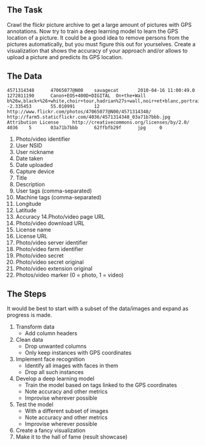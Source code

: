 ## The Task
Crawl the flickr picture archive to get a large amount of pictures with GPS annotations. Now try to train a deep learning model to learn the GPS location of a picture. It could be a good idea to remove persons from the pictures automatically, but you must figure this out for yourselves. Create a visualization that shows the accuracy of your approach and/or allows to upload a picture and predicts its GPS location.

## The Data
```
4571314348      47065077@N00    savagecat       2010-04-16 11:00:49.0   1272811190      Canon+EOS+400D+DIGITAL  On+the+Wall             b%26w,black+%26+white,choir+tour,hadrian%27s+wall,noir+et+blanc,portrait,sewingshields,st+george%27s,wall               -2.335453       55.010991       12      http://www.flickr.com/photos/47065077@N00/4571314348/   http://farm5.staticflickr.com/4036/4571314348_03a71b7bbb.jpg    Attribution License     http://creativecommons.org/licenses/by/2.0/     4036    5       03a71b7bbb      62ffbfb29f      jpg     0
```

1. Photo/video identifier
2. User NSID
3. User nickname
4. Date taken
5. Date uploaded
6. Capture device
7. Title
8. Description
9. User tags (comma-separated)
10. Machine tags (comma-separated)
11. Longitude
12. Latitude
13. Accuracy
14.Photo/video page URL
15. Photo/video download URL
16. License name
17. License URL
18. Photo/video server identifier
19. Photo/video farm identifier
20. Photo/video secret
21. Photo/video secret original
22. Photo/video extension original
23. Photos/video marker (0 = photo, 1 = video)

## The Steps
It would be best to start with a subset of the data/images and expand as progress is made.

1. Transform data
    - Add column headers
2. Clean data
    - Drop unwanted columns
    - Only keep instances with GPS coordinates
3. Implement face recognition
    - Identify all images with faces in them
    - Drop all such instances
4. Develop a deep learning model
    - Train the model based on tags linked to the GPS coordinates
    - Note accuracy and other metrics
    - Improvise wherever possible
5. Test the model
    - With a different subset of images
    - Note accuracy and other metrics
    - Improvise wherever possible
6. Create a fancy visualization
7. Make it to the hall of fame (result showcase)
